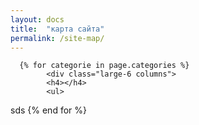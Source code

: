 ```yaml
---
layout: docs
title:  "карта сайта"
permalink: /site-map/
---
```

      {% for categorie in page.categories %}
            <div class="large-6 columns">
            <h4></h4>
            <ul>
sds            </ul>
            </div>
        {% end for %}
